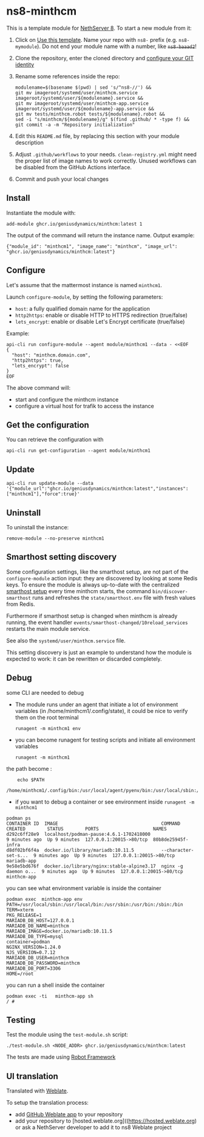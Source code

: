 # ns8-minthcm

This is a template module for [NethServer 8](https://github.com/NethServer/ns8-core).
To start a new module from it:

1. Click on [Use this template](https://github.com/NethServer/ns8-minthcm/generate).
   Name your repo with `ns8-` prefix (e.g. `ns8-mymodule`). 
   Do not end your module name with a number, like ~~`ns8-baaad2`~~!

1. Clone the repository, enter the cloned directory and
   [configure your GIT identity](https://git-scm.com/book/en/v2/Getting-Started-First-Time-Git-Setup#_your_identity)

1. Rename some references inside the repo:
   ```
   modulename=$(basename $(pwd) | sed 's/^ns8-//') &&
   git mv imageroot/systemd/user/minthcm.service imageroot/systemd/user/${modulename}.service &&
   git mv imageroot/systemd/user/minthcm-app.service imageroot/systemd/user/${modulename}-app.service && 
   git mv tests/minthcm.robot tests/${modulename}.robot &&
   sed -i "s/minthcm/${modulename}/g" $(find .github/ * -type f) &&
   git commit -a -m "Repository initialization"
   ```

1. Edit this `README.md` file, by replacing this section with your module
   description

1. Adjust `.github/workflows` to your needs. `clean-registry.yml` might
   need the proper list of image names to work correctly. Unused workflows
   can be disabled from the GitHub Actions interface.

1. Commit and push your local changes

## Install

Instantiate the module with:

    add-module ghcr.io/geniusdynamics/minthcm:latest 1

The output of the command will return the instance name.
Output example:

    {"module_id": "minthcm1", "image_name": "minthcm", "image_url": "ghcr.io/geniusdynamics/minthcm:latest"}

## Configure

Let's assume that the mattermost instance is named `minthcm1`.

Launch `configure-module`, by setting the following parameters:
- `host`: a fully qualified domain name for the application
- `http2https`: enable or disable HTTP to HTTPS redirection (true/false)
- `lets_encrypt`: enable or disable Let's Encrypt certificate (true/false)


Example:

```
api-cli run configure-module --agent module/minthcm1 --data - <<EOF
{
  "host": "minthcm.domain.com",
  "http2https": true,
  "lets_encrypt": false
}
EOF
```

The above command will:
- start and configure the minthcm instance
- configure a virtual host for trafik to access the instance

## Get the configuration
You can retrieve the configuration with

```
api-cli run get-configuration --agent module/minthcm1
```
## Update 

```shell
api-cli run update-module --data '{"module_url":"ghcr.io/geniusdynamics/minthcm:latest","instances":["minthcm1"],"force":true}'
```

## Uninstall

To uninstall the instance:

    remove-module --no-preserve minthcm1

## Smarthost setting discovery

Some configuration settings, like the smarthost setup, are not part of the
`configure-module` action input: they are discovered by looking at some
Redis keys.  To ensure the module is always up-to-date with the
centralized [smarthost
setup](https://geniusdynamics.github.io/ns8-core/core/smarthost/) every time
minthcm starts, the command `bin/discover-smarthost` runs and refreshes
the `state/smarthost.env` file with fresh values from Redis.

Furthermore if smarthost setup is changed when minthcm is already
running, the event handler `events/smarthost-changed/10reload_services`
restarts the main module service.

See also the `systemd/user/minthcm.service` file.

This setting discovery is just an example to understand how the module is
expected to work: it can be rewritten or discarded completely.

## Debug

some CLI are needed to debug

- The module runs under an agent that initiate a lot of environment variables (in /home/minthcm1/.config/state), it could be nice to verify them
on the root terminal

    `runagent -m minthcm1 env`

- you can become runagent for testing scripts and initiate all environment variables
  
    `runagent -m minthcm1`

 the path become : 
```
    echo $PATH
    /home/minthcm1/.config/bin:/usr/local/agent/pyenv/bin:/usr/local/sbin:/usr/local/bin:/usr/sbin:/usr/bin:/usr/
```

- if you want to debug a container or see environment inside
 `runagent -m minthcm1`
 ```
podman ps
CONTAINER ID  IMAGE                                      COMMAND               CREATED        STATUS        PORTS                    NAMES
d292c6ff28e9  localhost/podman-pause:4.6.1-1702418000                          9 minutes ago  Up 9 minutes  127.0.0.1:20015->80/tcp  80b8de25945f-infra
d8df02bf6f4a  docker.io/library/mariadb:10.11.5          --character-set-s...  9 minutes ago  Up 9 minutes  127.0.0.1:20015->80/tcp  mariadb-app
9e58e5bd676f  docker.io/library/nginx:stable-alpine3.17  nginx -g daemon o...  9 minutes ago  Up 9 minutes  127.0.0.1:20015->80/tcp  minthcm-app
```

you can see what environment variable is inside the container
```
podman exec  minthcm-app env
PATH=/usr/local/sbin:/usr/local/bin:/usr/sbin:/usr/bin:/sbin:/bin
TERM=xterm
PKG_RELEASE=1
MARIADB_DB_HOST=127.0.0.1
MARIADB_DB_NAME=minthcm
MARIADB_IMAGE=docker.io/mariadb:10.11.5
MARIADB_DB_TYPE=mysql
container=podman
NGINX_VERSION=1.24.0
NJS_VERSION=0.7.12
MARIADB_DB_USER=minthcm
MARIADB_DB_PASSWORD=minthcm
MARIADB_DB_PORT=3306
HOME=/root
``` 

you can run a shell inside the container

```
podman exec -ti   minthcm-app sh
/ # 
```
## Testing

Test the module using the `test-module.sh` script:


    ./test-module.sh <NODE_ADDR> ghcr.io/geniusdynamics/minthcm:latest

The tests are made using [Robot Framework](https://robotframework.org/)

## UI translation

Translated with [Weblate](https://hosted.weblate.org/projects/ns8/).

To setup the translation process:

- add [GitHub Weblate app](https://docs.weblate.org/en/latest/admin/continuous.html#github-setup) to your repository
- add your repository to [hosted.weblate.org]((https://hosted.weblate.org) or ask a NethServer developer to add it to ns8 Weblate project
